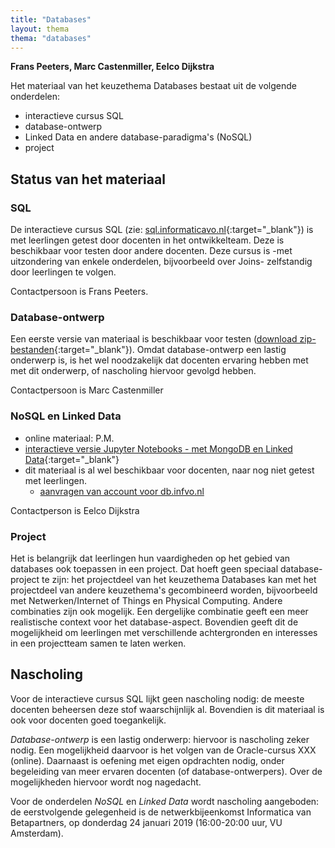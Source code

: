 ```yaml
---
title: "Databases"
layout: thema
thema: "databases"
---
```


**Frans Peeters, Marc Castenmiller, Eelco Dijkstra**

Het materiaal van het keuzethema Databases bestaat uit de volgende onderdelen:

* interactieve cursus SQL
* database-ontwerp
* Linked Data en andere database-paradigma's (NoSQL)
* project

## Status van het materiaal

### SQL

De interactieve cursus SQL (zie: [sql.informaticavo.nl](https://sql.informaticavo.nl){:target="_blank"}) is met leerlingen getest door docenten in het ontwikkelteam.
Deze is beschikbaar voor testen door andere docenten.
Deze cursus is -met uitzondering van enkele onderdelen, bijvoorbeeld over Joins- zelfstandig door leerlingen te volgen.

Contactpersoon is Frans Peeters.

### Database-ontwerp

Een eerste versie van materiaal is beschikbaar voor testen
([download zip-bestanden](http://kseinformatica.nl/databasedesign.zip){:target="_blank"}).
Omdat database-ontwerp een lastig onderwerp is, is het wel noodzakelijk dat docenten ervaring hebben met met dit onderwerp,
of nascholing hiervoor gevolgd hebben.

Contactpersoon is Marc Castenmiller

### NoSQL en Linked Data

* online materiaal: P.M.
* [interactieve versie Jupyter Notebooks - met MongoDB en Linked Data](https://db.infvo.nl){:target="_blank"}
* dit materiaal is al wel beschikbaar voor docenten, naar nog niet getest met leerlingen.
    * [aanvragen van account voor db.infvo.nl](mailto:db@infvo.nl)

Contactperson is Eelco Dijkstra


### Project

Het is belangrijk dat leerlingen hun vaardigheden op het gebied van databases ook toepassen in een project.
Dat hoeft geen speciaal database-project te zijn:
het projectdeel van het keuzethema Databases kan met het projectdeel van andere keuzethema's gecombineerd worden,
bijvoorbeeld met Netwerken/Internet of Things en Physical Computing.
Andere combinaties zijn ook mogelijk.
Een dergelijke combinatie geeft een meer realistische context voor het database-aspect.
Bovendien geeft dit de mogelijkheid om  leerlingen met verschillende achtergronden en interesses in een projectteam samen te laten werken.


## Nascholing

Voor de interactieve cursus SQL lijkt geen nascholing nodig:
de meeste docenten beheersen deze stof waarschijnlijk al.
Bovendien is dit materiaal is ook voor docenten goed toegankelijk.

*Database-ontwerp* is een lastig onderwerp:
hiervoor is nascholing zeker nodig.
Een mogelijkheid daarvoor is het volgen van de Oracle-cursus XXX (online).
Daarnaast is oefening met eigen opdrachten nodig, onder begeleiding van meer ervaren docenten (of database-ontwerpers).
Over de mogelijkheden hiervoor wordt nog nagedacht.

Voor de onderdelen *NoSQL* en *Linked Data* wordt nascholing aangeboden:
de eerstvolgende gelegenheid is de netwerkbijeenkomst Informatica van Betapartners,
op donderdag 24 januari 2019 (16:00-20:00 uur, VU Amsterdam).
